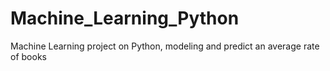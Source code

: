 # Machine_Learning_Python
Machine Learning project on Python, modeling and predict an average rate of books
